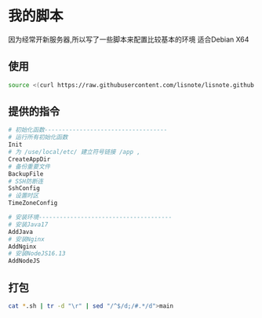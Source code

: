 
# 我的脚本

因为经常开新服务器,所以写了一些脚本来配置比较基本的环境
适合Debian X64

## 使用

```bash
source <(curl https://raw.githubusercontent.com/lisnote/lisnote.github.io/main/articles/assets/Linux.md/DebianBash/main)
```

## 提供的指令

```bash
# 初始化函数-----------------------------------
# 运行所有初始化函数
Init
# 为 /use/local/etc/ 建立符号链接 /app ,
CreateAppDir
# 备份重要文件
BackupFile
# SSH防断连
SshConfig
# 设置时区
TimeZoneConfig

# 安装环境--------------------------------------
# 安装Java17
AddJava
# 安装Nginx
AddNginx
# 安装NodeJS16.13
AddNodeJS
```

## 打包

```bash
cat *.sh | tr -d "\r" | sed "/^$/d;/#.*/d">main
```
